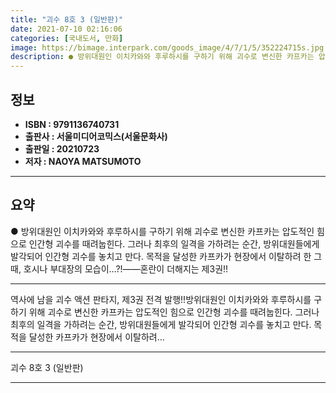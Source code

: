 ```yaml
---
title: "괴수 8호 3 (일반판)"
date: 2021-07-10 02:16:06
categories: [국내도서, 만화]
image: https://bimage.interpark.com/goods_image/4/7/1/5/352224715s.jpg
description: ● 방위대원인 이치카와와 후루하시를 구하기 위해 괴수로 변신한 카프카는 압도적인 힘으로 인간형 괴수를 때려눕힌다. 그러나 최후의 일격을 가하려는 순간, 방위대원들에게 발각되어 인간형 괴수를 놓치고 만다. 목적을 달성한 카프카가 현장에서 이탈하려 한 그때, 호시나 부대장의 모습이…?!―
---
```


## **정보**

- **ISBN : 9791136740731**
- **출판사 : 서울미디어코믹스(서울문화사)**
- **출판일 : 20210723**
- **저자 : NAOYA MATSUMOTO**

------



## **요약**

●  방위대원인 이치카와와 후루하시를 구하기 위해 괴수로 변신한 카프카는 압도적인 힘으로 인간형 괴수를 때려눕힌다. 그러나 최후의 일격을 가하려는 순간, 방위대원들에게 발각되어 인간형 괴수를 놓치고 만다. 목적을 달성한 카프카가 현장에서 이탈하려 한 그때, 호시나 부대장의 모습이…?!――혼란이 더해지는 제3권!!

------

역사에 남을 괴수 액션 판타지,
제3권 전격 발행!!방위대원인 이치카와와 후루하시를 구하기 위해 
괴수로 변신한 카프카는 압도적인 힘으로 
인간형 괴수를 때려눕힌다. 
그러나 최후의 일격을 가하려는 순간, 
방위대원들에게 발각되어 인간형 괴수를 놓치고 만다. 
목적을 달성한 카프카가 현장에서 이탈하려... 

------


괴수 8호 3 (일반판) 

------


